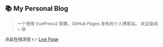 ## 📚 My Personal Blog

> 一个使用 VuePress2 搭建，GitHub Pages 发布的个人博客站。
> 欢迎查阅~ 😄


点此在线浏览 👉 [Live Page](https://zhou-tao.github.io/bloyoubian)